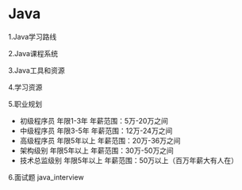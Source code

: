 # Java

1.Java学习路线
  
2.Java课程系统
  
3.Java工具和资源
  
4.学习资源
   
5.职业规划
  - 初级程序员    年限1-3年    年薪范围：5万-20万之间
  - 中级程序员    年限3-5年    年薪范围：12万-24万之间
  - 高级程序员    年限5年以上   年薪范围：20万-36万之间
  - 架构级别      年限5年以上   年薪范围：30万-50万之间
  - 技术总监级别   年限5年以上   年薪范围：50万以上（百万年薪大有人在）
  
6.面试题
  java_interview

